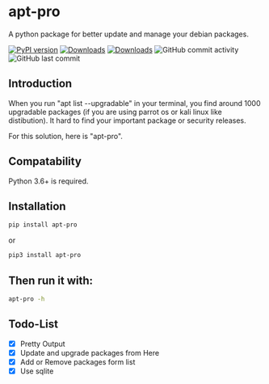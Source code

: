 # apt-pro

A python package for better update and manage your debian packages.

[![PyPI version](https://badge.fury.io/py/apt-pro.svg)](https://badge.fury.io/py/apt-pro)
[![Downloads](https://pepy.tech/badge/apt-pro/month)](https://pepy.tech/project/apt-pro)
[![Downloads](https://static.pepy.tech/personalized-badge/apt-pro?period=total&units=international_system&left_color=green&right_color=blue&left_text=Total%20Downloads)](https://pepy.tech/project/apt-pro)
![GitHub commit activity](https://img.shields.io/github/commit-activity/m/jakbin/apt-pro)
![GitHub last commit](https://img.shields.io/github/last-commit/jakbin/apt-pro)

## Introduction

When you run "apt list --upgradable" in your terminal, you find around 1000 upgradable packages (if you are using parrot os or kali linux like distibution). It hard to find your important package or security releases.  

For this solution, here is "apt-pro".

## Compatability
Python 3.6+ is required.

## Installation

```sh
pip install apt-pro
```
or 

```sh
pip3 install apt-pro
```

## Then run it with:

```sh
apt-pro -h
```

## Todo-List 

- [x] Pretty Output 
- [x] Update and upgrade packages from Here
- [x] Add or Remove packages form list
- [x] Use sqlite 
